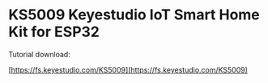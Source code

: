 # KS5009 Keyestudio IoT Smart Home Kit for ESP32

Tutorial download:

[https://fs.keyestudio.com/KS5009](https://fs.keyestudio.com/KS5009)






